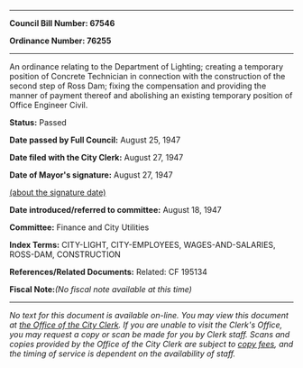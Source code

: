 

********

**Council Bill Number: 67546**
   
**Ordinance Number: 76255**
********

 An ordinance relating to the Department of Lighting; creating a temporary position of Concrete Technician in connection with the construction of the second step of Ross Dam; fixing the compensation and providing the manner of payment thereof and abolishing an existing temporary position of Office Engineer Civil.

**Status:** Passed
   
**Date passed by Full Council:** August 25, 1947
   
**Date filed with the City Clerk:** August 27, 1947
   
**Date of Mayor's signature:** August 27, 1947
   
[(about the signature date)](/~public/approvaldate.htm)
   
   
   
**Date introduced/referred to committee:** August 18, 1947
   
**Committee:** Finance and City Utilities
   
   
**Index Terms:** CITY-LIGHT, CITY-EMPLOYEES, WAGES-AND-SALARIES, ROSS-DAM, CONSTRUCTION

**References/Related Documents:** Related: CF 195134

**Fiscal Note:**_(No fiscal note available at this time)_
********

_No text for this document is available on-line. You may view this document at [the Office of the City Clerk](http://www.seattle.gov/leg/clerk/contactUs.htm). If you are unable to visit the Clerk's Office, you may request a copy or scan be made for you by Clerk staff. Scans and copies provided by the Office of the City Clerk are subject to [copy fees](http://clerk.seattle.gov/~public/clerkfees.htm), and the timing of service is dependent on the availability of staff._

